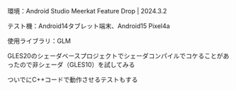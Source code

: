 環境：Android Studio Meerkat Feature Drop | 2024.3.2

テスト機：Android14タブレット端末、Android15 Pixel4a

使用ライブラリ：GLM

GLES20のシェーダベースプロジェクトでシェーダコンパイルでコケることがあったので非シェーダ（GLES10）を試してみる

ついでにC++コードで動作させるテストもする
